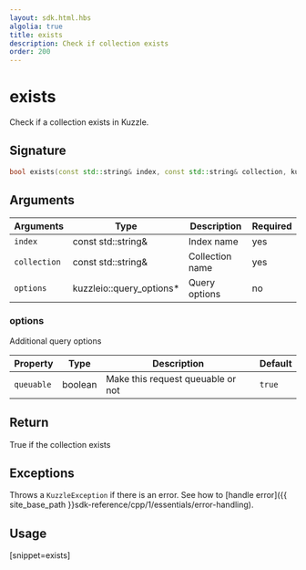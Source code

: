 ```yaml
---
layout: sdk.html.hbs
algolia: true
title: exists
description: Check if collection exists
order: 200
---
```


# exists

Check if a collection exists in Kuzzle.

## Signature

```cpp
bool exists(const std::string& index, const std::string& collection, kuzzleio::query_options *options=nullptr)
```

## Arguments

| Arguments    | Type    | Description | Required
|--------------|---------|-------------|----------
| ``index`` | const std::string& | Index name    | yes  |
| ``collection`` | const std::string& | Collection name    | yes  |
| ``options`` | kuzzleio::query_options* | Query options    | no  |

### **options**

Additional query options

| Property   | Type    | Description                       | Default |
| ---------- | ------- | --------------------------------- | ------- |
| `queuable` | boolean | Make this request queuable or not | `true`  |

## Return

True if the collection exists

## Exceptions

Throws a `KuzzleException` if there is an error. See how to [handle error]({{ site_base_path }}sdk-reference/cpp/1/essentials/error-handling).

## Usage

[snippet=exists]
